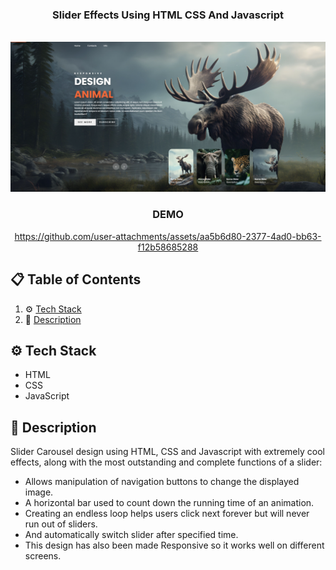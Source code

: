 <div align="center">

  <h3 align="center">Slider Effects Using HTML CSS And Javascript</h3>
  <br />
      <img src="https://github.com/Rotaralexc/Responsive-Slider-2/blob/3e585e1e825d18b1dbec446e30b7174863df72ab/ResponsiveSlider2.png" alt="Project Banner">
  <br />

  <h3 align="center">DEMO</h3>

  https://github.com/user-attachments/assets/aa5b6d80-2377-4ad0-bb63-f12b58685288

  


</div>

## 📋 <a name="table">Table of Contents</a>


1. ⚙️ [Tech Stack](#tech-stack)
2. 🤖 [Description](#description)


## <a name="tech-stack">⚙️ Tech Stack</a>

- HTML
- CSS
- JavaScript

## <a name="description">🤖 Description</a>

Slider Carousel design using HTML, CSS and Javascript with extremely cool effects, along with the most outstanding and complete functions of a slider:

- Allows manipulation of navigation buttons to change the displayed image.
- A horizontal bar used to count down the running time of an animation.
- Creating an endless loop helps users click next forever but will never run out of sliders.
- And automatically switch slider after specified time.
- This design has also been made Responsive so it works well on different screens.
